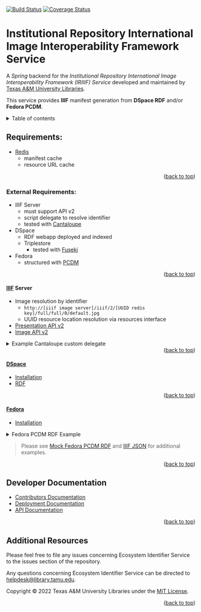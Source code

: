 [![Build Status][build-badge]][build-status]
[![Coverage Status][coverage-badge]][coverage-status]

# Institutional Repository International Image Interoperability Framework Service

<a name="readme-top"></a>

A *Spring* backend for the *Institutional Repository International Image Interoperability Framework (IRIIIF) Service* developed and maintained by [Texas A&M University Libraries][tamu-library].

This service provides **IIIF** manifest generation from **DSpace RDF** and/or **Fedora PCDM**.

<details>
<summary>Table of contents</summary>

  - [Requirements:](#requirements)
  - [External Requirements:](#external-requirements)
    - [IIIF Server](#iiif-server)
    - [DSpace](#dspace)
    - [Fedora](#fedora)
  - [Developer Documentation](#developer-documentation)
  - [Additional Resources](#additional-resources)

</details>


## Requirements:

- [Redis][redis]
  - manifest cache
  - resource URL cache

<div align="right">(<a href="#readme-top">back to top</a>)</div>


### External Requirements:

- IIIF Server
  - must support API v2
  - script delegate to resolve identifier
  - tested with [Cantaloupe][cantaloupe]
- DSpace
  - RDF webapp deployed and indexed
  - Triplestore
    - tested with [Fuseki][fuseki]
- Fedora
  - structured with [PCDM][pcdm]

<div align="right">(<a href="#readme-top">back to top</a>)</div>


#### [IIIF][iiif] Server

- Image resolution by identifier
  - `http://[iiif image server]/iiif/2/[UUID redis key]/full/full/0/default.jpg`
  - UUID resource location resolution via resources interface
- [Presentation API v2][iiif-presentation-api-v2]
- [Image API v2][iiif-image-api-v2]

<details>
<summary>Example Cantaloupe custom delegate</summary>

  require 'base64'
  class CustomDelegate
    ##
    # Returns one of the following:
    #
    # 1. String URI
    # 2. Hash with the following keys:
    #     * `uri` [String] (required)
    #     * `username` [String] For HTTP Basic authentication (optional).
    #     * `secret` [String] For HTTP Basic authentication (optional).
    #     * `headers` [Hash<String,String>] Hash of request headers (optional).
    # 3. nil if not found.
    #
    # @param options [Hash] Empty hash.
    # @return See above.
    #
    def httpsource_resource_info(options = {})
      id = context['identifier']
      puts id
      if ( id =~ /^[0-9a-f]{8}-[0-9a-f]{4}-[0-9a-f]{4}-[0-9a-f]{4}-[0-9a-f]{12}$/ )
        uri = '<%= @iiif_service_url %>resources/' + id + '/redirect'
      elsif
        irid = Base64.decode64(id)
        puts irid
        if irid.include? ":"
          parts = irid.split(':')
          ir = parts[0]
          path = parts[1]
          if ir == 'fedora'
            uri = '<%= @fedora_url %>' + path
          elsif ir == 'dspace'
            uri = '<%= @dspace_url %>' + path
          else
            uri = irid
          end
        else
          uri = id
        end
      end
      puts uri
      return uri
    end
  end

</details>

<div align="right">(<a href="#readme-top">back to top</a>)</div>


#### [DSpace][dspace]

- [Installation][dspace-install]
- [RDF][dspace-rdf]

<div align="right">(<a href="#readme-top">back to top</a>)</div>


#### [Fedora][fedora]

- [Installation][fedora-install]

<details>
<summary>Fedora PCDM RDF Example</summary>

The following series of Fedora requests for PCDM RDF

https://api-pre.library.tamu.edu/fcrepo/rest/bb/97/f2/3e/bb97f23e-803a-4bd6-8406-06802623554c/20/d5/bc/11/20d5bc11-1f51-487c-8ef6-00a5ece451aa/berger_cloonan_batch_5_objects/457
```
<https://api-pre.library.tamu.edu/fcrepo/rest/bb/97/f2/3e/bb97f23e-803a-4bd6-8406-06802623554c/20/d5/bc/11/20d5bc11-1f51-487c-8ef6-00a5ece451aa/berger_cloonan_batch_5_objects/457> <http://www.w3.org/1999/02/22-rdf-syntax-ns#type> <http://fedora.info/definitions/v4/repository#Container> .
<https://api-pre.library.tamu.edu/fcrepo/rest/bb/97/f2/3e/bb97f23e-803a-4bd6-8406-06802623554c/20/d5/bc/11/20d5bc11-1f51-487c-8ef6-00a5ece451aa/berger_cloonan_batch_5_objects/457> <http://www.w3.org/1999/02/22-rdf-syntax-ns#type> <http://fedora.info/definitions/v4/repository#Resource> .
<https://api-pre.library.tamu.edu/fcrepo/rest/bb/97/f2/3e/bb97f23e-803a-4bd6-8406-06802623554c/20/d5/bc/11/20d5bc11-1f51-487c-8ef6-00a5ece451aa/berger_cloonan_batch_5_objects/457> <http://www.w3.org/1999/02/22-rdf-syntax-ns#type> <http://pcdm.org/models#Object> .
<https://api-pre.library.tamu.edu/fcrepo/rest/bb/97/f2/3e/bb97f23e-803a-4bd6-8406-06802623554c/20/d5/bc/11/20d5bc11-1f51-487c-8ef6-00a5ece451aa/berger_cloonan_batch_5_objects/457> <http://purl.org/dc/elements/1.1/contributor> "Fancy Paper Company"^^<http://www.w3.org/2001/XMLSchema#string> .
<https://api-pre.library.tamu.edu/fcrepo/rest/bb/97/f2/3e/bb97f23e-803a-4bd6-8406-06802623554c/20/d5/bc/11/20d5bc11-1f51-487c-8ef6-00a5ece451aa/berger_cloonan_batch_5_objects/457> <http://fedora.info/definitions/v4/repository#lastModifiedBy> "fedoraAdmin"^^<http://www.w3.org/2001/XMLSchema#string> .
<https://api-pre.library.tamu.edu/fcrepo/rest/bb/97/f2/3e/bb97f23e-803a-4bd6-8406-06802623554c/20/d5/bc/11/20d5bc11-1f51-487c-8ef6-00a5ece451aa/berger_cloonan_batch_5_objects/457> <http://www.iana.org/assignments/relation/last> <https://api-pre.library.tamu.edu/fcrepo/rest/bb/97/f2/3e/bb97f23e-803a-4bd6-8406-06802623554c/20/d5/bc/11/20d5bc11-1f51-487c-8ef6-00a5ece451aa/berger_cloonan_batch_5_objects/457/orderProxies/page_0_proxy> .
<https://api-pre.library.tamu.edu/fcrepo/rest/bb/97/f2/3e/bb97f23e-803a-4bd6-8406-06802623554c/20/d5/bc/11/20d5bc11-1f51-487c-8ef6-00a5ece451aa/berger_cloonan_batch_5_objects/457> <http://purl.org/dc/elements/1.1/format> "reformatted digital"^^<http://www.w3.org/2001/XMLSchema#string> .
<https://api-pre.library.tamu.edu/fcrepo/rest/bb/97/f2/3e/bb97f23e-803a-4bd6-8406-06802623554c/20/d5/bc/11/20d5bc11-1f51-487c-8ef6-00a5ece451aa/berger_cloonan_batch_5_objects/457> <http://purl.org/dc/elements/1.1/rights> "In copyright; For more information see: http://rightsstatements.org/vocab/InC/1.0/"^^<http://www.w3.org/2001/XMLSchema#string> .
<https://api-pre.library.tamu.edu/fcrepo/rest/bb/97/f2/3e/bb97f23e-803a-4bd6-8406-06802623554c/20/d5/bc/11/20d5bc11-1f51-487c-8ef6-00a5ece451aa/berger_cloonan_batch_5_objects/457> <http://digital.library.tamu.edu/schemas/local/details> "Surface application; Sprinkled; M5.D2.F5; Machine made; Section(s) from the Decorated and Decorative Paper Terms Thesaurus: VIII.I.1; Not signed; Not stamped; Not stickered; Not embossed; Paper darkened; somewhat brittle and fragile; slightly torn"^^<http://www.w3.org/2001/XMLSchema#string> .
<https://api-pre.library.tamu.edu/fcrepo/rest/bb/97/f2/3e/bb97f23e-803a-4bd6-8406-06802623554c/20/d5/bc/11/20d5bc11-1f51-487c-8ef6-00a5ece451aa/berger_cloonan_batch_5_objects/457> <http://purl.org/dc/elements/1.1/title> "Berger-Cloonan #466"^^<http://www.w3.org/2001/XMLSchema#string> .
<https://api-pre.library.tamu.edu/fcrepo/rest/bb/97/f2/3e/bb97f23e-803a-4bd6-8406-06802623554c/20/d5/bc/11/20d5bc11-1f51-487c-8ef6-00a5ece451aa/berger_cloonan_batch_5_objects/457> <http://purl.org/dc/terms/extent> "1 sheet of red, gray, black and light brown sprinkled paper; 21.00 x 22.50 in."^^<http://www.w3.org/2001/XMLSchema#string> .
<https://api-pre.library.tamu.edu/fcrepo/rest/bb/97/f2/3e/bb97f23e-803a-4bd6-8406-06802623554c/20/d5/bc/11/20d5bc11-1f51-487c-8ef6-00a5ece451aa/berger_cloonan_batch_5_objects/457> <http://purl.org/dc/elements/1.1/subject> "Decorative papers"^^<http://www.w3.org/2001/XMLSchema#string> .
<https://api-pre.library.tamu.edu/fcrepo/rest/bb/97/f2/3e/bb97f23e-803a-4bd6-8406-06802623554c/20/d5/bc/11/20d5bc11-1f51-487c-8ef6-00a5ece451aa/berger_cloonan_batch_5_objects/457> <http://purl.org/dc/elements/1.1/subject> "sprinkling"^^<http://www.w3.org/2001/XMLSchema#string> .
<https://api-pre.library.tamu.edu/fcrepo/rest/bb/97/f2/3e/bb97f23e-803a-4bd6-8406-06802623554c/20/d5/bc/11/20d5bc11-1f51-487c-8ef6-00a5ece451aa/berger_cloonan_batch_5_objects/457> <http://fedora.info/definitions/v4/repository#createdBy> "fedoraAdmin"^^<http://www.w3.org/2001/XMLSchema#string> .
<https://api-pre.library.tamu.edu/fcrepo/rest/bb/97/f2/3e/bb97f23e-803a-4bd6-8406-06802623554c/20/d5/bc/11/20d5bc11-1f51-487c-8ef6-00a5ece451aa/berger_cloonan_batch_5_objects/457> <http://fedora.info/definitions/v4/repository#created> "2022-01-27T18:18:54.551Z"^^<http://www.w3.org/2001/XMLSchema#dateTime> .
<https://api-pre.library.tamu.edu/fcrepo/rest/bb/97/f2/3e/bb97f23e-803a-4bd6-8406-06802623554c/20/d5/bc/11/20d5bc11-1f51-487c-8ef6-00a5ece451aa/berger_cloonan_batch_5_objects/457> <http://fedora.info/definitions/v4/repository#lastModified> "2022-01-27T18:18:54.551Z"^^<http://www.w3.org/2001/XMLSchema#dateTime> .
<https://api-pre.library.tamu.edu/fcrepo/rest/bb/97/f2/3e/bb97f23e-803a-4bd6-8406-06802623554c/20/d5/bc/11/20d5bc11-1f51-487c-8ef6-00a5ece451aa/berger_cloonan_batch_5_objects/457> <http://purl.org/dc/terms/medium> "Paper"^^<http://www.w3.org/2001/XMLSchema#string> .
<https://api-pre.library.tamu.edu/fcrepo/rest/bb/97/f2/3e/bb97f23e-803a-4bd6-8406-06802623554c/20/d5/bc/11/20d5bc11-1f51-487c-8ef6-00a5ece451aa/berger_cloonan_batch_5_objects/457> <http://purl.org/dc/elements/1.1/identifier> "466"^^<http://www.w3.org/2001/XMLSchema#string> .
<https://api-pre.library.tamu.edu/fcrepo/rest/bb/97/f2/3e/bb97f23e-803a-4bd6-8406-06802623554c/20/d5/bc/11/20d5bc11-1f51-487c-8ef6-00a5ece451aa/berger_cloonan_batch_5_objects/457> <http://purl.org/dc/elements/1.1/relation> "M5.D2.F5.A"^^<http://www.w3.org/2001/XMLSchema#string> .
<https://api-pre.library.tamu.edu/fcrepo/rest/bb/97/f2/3e/bb97f23e-803a-4bd6-8406-06802623554c/20/d5/bc/11/20d5bc11-1f51-487c-8ef6-00a5ece451aa/berger_cloonan_batch_5_objects/457> <http://purl.org/dc/terms/type> "StillImage"^^<http://www.w3.org/2001/XMLSchema#string> .
<https://api-pre.library.tamu.edu/fcrepo/rest/bb/97/f2/3e/bb97f23e-803a-4bd6-8406-06802623554c/20/d5/bc/11/20d5bc11-1f51-487c-8ef6-00a5ece451aa/berger_cloonan_batch_5_objects/457> <http://purl.org/dc/elements/1.1/type> "art reproduction"^^<http://www.w3.org/2001/XMLSchema#string> .
<https://api-pre.library.tamu.edu/fcrepo/rest/bb/97/f2/3e/bb97f23e-803a-4bd6-8406-06802623554c/20/d5/bc/11/20d5bc11-1f51-487c-8ef6-00a5ece451aa/berger_cloonan_batch_5_objects/457> <http://purl.org/dc/elements/1.1/type> "decorated papers"^^<http://www.w3.org/2001/XMLSchema#string> .
<https://api-pre.library.tamu.edu/fcrepo/rest/bb/97/f2/3e/bb97f23e-803a-4bd6-8406-06802623554c/20/d5/bc/11/20d5bc11-1f51-487c-8ef6-00a5ece451aa/berger_cloonan_batch_5_objects/457> <http://purl.org/dc/elements/1.1/type> "Multi-colored sprinkled papers"^^<http://www.w3.org/2001/XMLSchema#string> .
<https://api-pre.library.tamu.edu/fcrepo/rest/bb/97/f2/3e/bb97f23e-803a-4bd6-8406-06802623554c/20/d5/bc/11/20d5bc11-1f51-487c-8ef6-00a5ece451aa/berger_cloonan_batch_5_objects/457> <http://www.iana.org/assignments/relation/first> <https://api-pre.library.tamu.edu/fcrepo/rest/bb/97/f2/3e/bb97f23e-803a-4bd6-8406-06802623554c/20/d5/bc/11/20d5bc11-1f51-487c-8ef6-00a5ece451aa/berger_cloonan_batch_5_objects/457/orderProxies/page_0_proxy> .
<https://api-pre.library.tamu.edu/fcrepo/rest/bb/97/f2/3e/bb97f23e-803a-4bd6-8406-06802623554c/20/d5/bc/11/20d5bc11-1f51-487c-8ef6-00a5ece451aa/berger_cloonan_batch_5_objects/457> <http://www.w3.org/1999/02/22-rdf-syntax-ns#type> <http://www.w3.org/ns/ldp#RDFSource> .
<https://api-pre.library.tamu.edu/fcrepo/rest/bb/97/f2/3e/bb97f23e-803a-4bd6-8406-06802623554c/20/d5/bc/11/20d5bc11-1f51-487c-8ef6-00a5ece451aa/berger_cloonan_batch_5_objects/457> <http://www.w3.org/1999/02/22-rdf-syntax-ns#type> <http://www.w3.org/ns/ldp#Container> .
<https://api-pre.library.tamu.edu/fcrepo/rest/bb/97/f2/3e/bb97f23e-803a-4bd6-8406-06802623554c/20/d5/bc/11/20d5bc11-1f51-487c-8ef6-00a5ece451aa/berger_cloonan_batch_5_objects/457> <http://fedora.info/definitions/v4/repository#writable> "false"^^<http://www.w3.org/2001/XMLSchema#boolean> .
<https://api-pre.library.tamu.edu/fcrepo/rest/bb/97/f2/3e/bb97f23e-803a-4bd6-8406-06802623554c/20/d5/bc/11/20d5bc11-1f51-487c-8ef6-00a5ece451aa/berger_cloonan_batch_5_objects/457> <http://fedora.info/definitions/v4/repository#hasParent> <https://api-pre.library.tamu.edu/fcrepo/rest/bb/97/f2/3e/bb97f23e-803a-4bd6-8406-06802623554c/20/d5/bc/11/20d5bc11-1f51-487c-8ef6-00a5ece451aa/berger_cloonan_batch_5_objects> .
<https://api-pre.library.tamu.edu/fcrepo/rest/bb/97/f2/3e/bb97f23e-803a-4bd6-8406-06802623554c/20/d5/bc/11/20d5bc11-1f51-487c-8ef6-00a5ece451aa/berger_cloonan_batch_5_objects/457> <http://www.w3.org/ns/ldp#contains> <https://api-pre.library.tamu.edu/fcrepo/rest/bb/97/f2/3e/bb97f23e-803a-4bd6-8406-06802623554c/20/d5/bc/11/20d5bc11-1f51-487c-8ef6-00a5ece451aa/berger_cloonan_batch_5_objects/457/pages> .
<https://api-pre.library.tamu.edu/fcrepo/rest/bb/97/f2/3e/bb97f23e-803a-4bd6-8406-06802623554c/20/d5/bc/11/20d5bc11-1f51-487c-8ef6-00a5ece451aa/berger_cloonan_batch_5_objects/457> <http://www.w3.org/ns/ldp#contains> <https://api-pre.library.tamu.edu/fcrepo/rest/bb/97/f2/3e/bb97f23e-803a-4bd6-8406-06802623554c/20/d5/bc/11/20d5bc11-1f51-487c-8ef6-00a5ece451aa/berger_cloonan_batch_5_objects/457/orderProxies> .
<https://api-pre.library.tamu.edu/fcrepo/rest/bb/97/f2/3e/bb97f23e-803a-4bd6-8406-06802623554c/20/d5/bc/11/20d5bc11-1f51-487c-8ef6-00a5ece451aa/berger_cloonan_batch_5_objects/457> <http://pcdm.org/models#hasMember> <https://api-pre.library.tamu.edu/fcrepo/rest/bb/97/f2/3e/bb97f23e-803a-4bd6-8406-06802623554c/20/d5/bc/11/20d5bc11-1f51-487c-8ef6-00a5ece451aa/berger_cloonan_batch_5_objects/457/pages/page_0> .
```

https://api-pre.library.tamu.edu/fcrepo/rest/bb/97/f2/3e/bb97f23e-803a-4bd6-8406-06802623554c/20/d5/bc/11/20d5bc11-1f51-487c-8ef6-00a5ece451aa/berger_cloonan_batch_5_objects/457/orderProxies/page_0_proxy/fcr:metadata
```
<https://api-pre.library.tamu.edu/fcrepo/rest/bb/97/f2/3e/bb97f23e-803a-4bd6-8406-06802623554c/20/d5/bc/11/20d5bc11-1f51-487c-8ef6-00a5ece451aa/berger_cloonan_batch_5_objects/457/orderProxies/page_0_proxy> <http://www.w3.org/1999/02/22-rdf-syntax-ns#type> <http://fedora.info/definitions/v4/repository#Container> .
<https://api-pre.library.tamu.edu/fcrepo/rest/bb/97/f2/3e/bb97f23e-803a-4bd6-8406-06802623554c/20/d5/bc/11/20d5bc11-1f51-487c-8ef6-00a5ece451aa/berger_cloonan_batch_5_objects/457/orderProxies/page_0_proxy> <http://www.w3.org/1999/02/22-rdf-syntax-ns#type> <http://fedora.info/definitions/v4/repository#Resource> .
<https://api-pre.library.tamu.edu/fcrepo/rest/bb/97/f2/3e/bb97f23e-803a-4bd6-8406-06802623554c/20/d5/bc/11/20d5bc11-1f51-487c-8ef6-00a5ece451aa/berger_cloonan_batch_5_objects/457/orderProxies/page_0_proxy> <http://www.w3.org/1999/02/22-rdf-syntax-ns#type> <http://pcdm.org/models#Object> .
<https://api-pre.library.tamu.edu/fcrepo/rest/bb/97/f2/3e/bb97f23e-803a-4bd6-8406-06802623554c/20/d5/bc/11/20d5bc11-1f51-487c-8ef6-00a5ece451aa/berger_cloonan_batch_5_objects/457/orderProxies/page_0_proxy> <http://fedora.info/definitions/v4/repository#lastModifiedBy> "fedoraAdmin"^^<http://www.w3.org/2001/XMLSchema#string> .
<https://api-pre.library.tamu.edu/fcrepo/rest/bb/97/f2/3e/bb97f23e-803a-4bd6-8406-06802623554c/20/d5/bc/11/20d5bc11-1f51-487c-8ef6-00a5ece451aa/berger_cloonan_batch_5_objects/457/orderProxies/page_0_proxy> <http://fedora.info/definitions/v4/repository#createdBy> "fedoraAdmin"^^<http://www.w3.org/2001/XMLSchema#string> .
<https://api-pre.library.tamu.edu/fcrepo/rest/bb/97/f2/3e/bb97f23e-803a-4bd6-8406-06802623554c/20/d5/bc/11/20d5bc11-1f51-487c-8ef6-00a5ece451aa/berger_cloonan_batch_5_objects/457/orderProxies/page_0_proxy> <http://fedora.info/definitions/v4/repository#created> "2022-01-27T18:18:54.551Z"^^<http://www.w3.org/2001/XMLSchema#dateTime> .
<https://api-pre.library.tamu.edu/fcrepo/rest/bb/97/f2/3e/bb97f23e-803a-4bd6-8406-06802623554c/20/d5/bc/11/20d5bc11-1f51-487c-8ef6-00a5ece451aa/berger_cloonan_batch_5_objects/457/orderProxies/page_0_proxy> <http://fedora.info/definitions/v4/repository#lastModified> "2022-01-27T18:18:54.551Z"^^<http://www.w3.org/2001/XMLSchema#dateTime> .
<https://api-pre.library.tamu.edu/fcrepo/rest/bb/97/f2/3e/bb97f23e-803a-4bd6-8406-06802623554c/20/d5/bc/11/20d5bc11-1f51-487c-8ef6-00a5ece451aa/berger_cloonan_batch_5_objects/457/orderProxies/page_0_proxy> <http://www.openarchives.org/ore/terms#proxyFor> <https://api-pre.library.tamu.edu/fcrepo/rest/bb/97/f2/3e/bb97f23e-803a-4bd6-8406-06802623554c/20/d5/bc/11/20d5bc11-1f51-487c-8ef6-00a5ece451aa/berger_cloonan_batch_5_objects/457/pages/page_0> .
<https://api-pre.library.tamu.edu/fcrepo/rest/bb/97/f2/3e/bb97f23e-803a-4bd6-8406-06802623554c/20/d5/bc/11/20d5bc11-1f51-487c-8ef6-00a5ece451aa/berger_cloonan_batch_5_objects/457/orderProxies/page_0_proxy> <http://www.openarchives.org/ore/terms#proxyIn> <https://api-pre.library.tamu.edu/fcrepo/rest/bb/97/f2/3e/bb97f23e-803a-4bd6-8406-06802623554c/20/d5/bc/11/20d5bc11-1f51-487c-8ef6-00a5ece451aa/berger_cloonan_batch_5_objects/457> .
<https://api-pre.library.tamu.edu/fcrepo/rest/bb/97/f2/3e/bb97f23e-803a-4bd6-8406-06802623554c/20/d5/bc/11/20d5bc11-1f51-487c-8ef6-00a5ece451aa/berger_cloonan_batch_5_objects/457/orderProxies/page_0_proxy> <http://www.w3.org/1999/02/22-rdf-syntax-ns#type> <http://www.w3.org/ns/ldp#RDFSource> .
<https://api-pre.library.tamu.edu/fcrepo/rest/bb/97/f2/3e/bb97f23e-803a-4bd6-8406-06802623554c/20/d5/bc/11/20d5bc11-1f51-487c-8ef6-00a5ece451aa/berger_cloonan_batch_5_objects/457/orderProxies/page_0_proxy> <http://www.w3.org/1999/02/22-rdf-syntax-ns#type> <http://www.w3.org/ns/ldp#Container> .
<https://api-pre.library.tamu.edu/fcrepo/rest/bb/97/f2/3e/bb97f23e-803a-4bd6-8406-06802623554c/20/d5/bc/11/20d5bc11-1f51-487c-8ef6-00a5ece451aa/berger_cloonan_batch_5_objects/457/orderProxies/page_0_proxy> <http://fedora.info/definitions/v4/repository#writable> "false"^^<http://www.w3.org/2001/XMLSchema#boolean> .
<https://api-pre.library.tamu.edu/fcrepo/rest/bb/97/f2/3e/bb97f23e-803a-4bd6-8406-06802623554c/20/d5/bc/11/20d5bc11-1f51-487c-8ef6-00a5ece451aa/berger_cloonan_batch_5_objects/457/orderProxies/page_0_proxy> <http://fedora.info/definitions/v4/repository#hasParent> <https://api-pre.library.tamu.edu/fcrepo/rest/bb/97/f2/3e/bb97f23e-803a-4bd6-8406-06802623554c/20/d5/bc/11/20d5bc11-1f51-487c-8ef6-00a5ece451aa/berger_cloonan_batch_5_objects/457/orderProxies> .
<https://api-pre.library.tamu.edu/fcrepo/rest/bb/97/f2/3e/bb97f23e-803a-4bd6-8406-06802623554c/20/d5/bc/11/20d5bc11-1f51-487c-8ef6-00a5ece451aa/berger_cloonan_batch_5_objects/457/orderProxies/page_0_proxy> <http://www.openarchives.org/ore/terms#proxyIn> <https://api-pre.library.tamu.edu/fcrepo/rest/bb/97/f2/3e/bb97f23e-803a-4bd6-8406-06802623554c/20/d5/bc/11/20d5bc11-1f51-487c-8ef6-00a5ece451aa/berger_cloonan_batch_5_objects/457> .
```

https://api-pre.library.tamu.edu/fcrepo/rest/bb/97/f2/3e/bb97f23e-803a-4bd6-8406-06802623554c/20/d5/bc/11/20d5bc11-1f51-487c-8ef6-00a5ece451aa/berger_cloonan_batch_5_objects/457/pages/page_0/fcr:metadata
```
<https://api-pre.library.tamu.edu/fcrepo/rest/bb/97/f2/3e/bb97f23e-803a-4bd6-8406-06802623554c/20/d5/bc/11/20d5bc11-1f51-487c-8ef6-00a5ece451aa/berger_cloonan_batch_5_objects/457/pages/page_0> <http://www.w3.org/1999/02/22-rdf-syntax-ns#type> <http://fedora.info/definitions/v4/repository#Container> .
<https://api-pre.library.tamu.edu/fcrepo/rest/bb/97/f2/3e/bb97f23e-803a-4bd6-8406-06802623554c/20/d5/bc/11/20d5bc11-1f51-487c-8ef6-00a5ece451aa/berger_cloonan_batch_5_objects/457/pages/page_0> <http://www.w3.org/1999/02/22-rdf-syntax-ns#type> <http://fedora.info/definitions/v4/repository#Resource> .
<https://api-pre.library.tamu.edu/fcrepo/rest/bb/97/f2/3e/bb97f23e-803a-4bd6-8406-06802623554c/20/d5/bc/11/20d5bc11-1f51-487c-8ef6-00a5ece451aa/berger_cloonan_batch_5_objects/457/pages/page_0> <http://www.w3.org/1999/02/22-rdf-syntax-ns#type> <http://pcdm.org/models#Object> .
<https://api-pre.library.tamu.edu/fcrepo/rest/bb/97/f2/3e/bb97f23e-803a-4bd6-8406-06802623554c/20/d5/bc/11/20d5bc11-1f51-487c-8ef6-00a5ece451aa/berger_cloonan_batch_5_objects/457/pages/page_0> <http://fedora.info/definitions/v4/repository#lastModifiedBy> "fedoraAdmin"^^<http://www.w3.org/2001/XMLSchema#string> .
<https://api-pre.library.tamu.edu/fcrepo/rest/bb/97/f2/3e/bb97f23e-803a-4bd6-8406-06802623554c/20/d5/bc/11/20d5bc11-1f51-487c-8ef6-00a5ece451aa/berger_cloonan_batch_5_objects/457/pages/page_0> <http://fedora.info/definitions/v4/repository#createdBy> "fedoraAdmin"^^<http://www.w3.org/2001/XMLSchema#string> .
<https://api-pre.library.tamu.edu/fcrepo/rest/bb/97/f2/3e/bb97f23e-803a-4bd6-8406-06802623554c/20/d5/bc/11/20d5bc11-1f51-487c-8ef6-00a5ece451aa/berger_cloonan_batch_5_objects/457/pages/page_0> <http://fedora.info/definitions/v4/repository#created> "2022-01-27T18:18:54.551Z"^^<http://www.w3.org/2001/XMLSchema#dateTime> .
<https://api-pre.library.tamu.edu/fcrepo/rest/bb/97/f2/3e/bb97f23e-803a-4bd6-8406-06802623554c/20/d5/bc/11/20d5bc11-1f51-487c-8ef6-00a5ece451aa/berger_cloonan_batch_5_objects/457/pages/page_0> <http://fedora.info/definitions/v4/repository#lastModified> "2022-01-27T18:18:54.551Z"^^<http://www.w3.org/2001/XMLSchema#dateTime> .
<https://api-pre.library.tamu.edu/fcrepo/rest/bb/97/f2/3e/bb97f23e-803a-4bd6-8406-06802623554c/20/d5/bc/11/20d5bc11-1f51-487c-8ef6-00a5ece451aa/berger_cloonan_batch_5_objects/457/pages/page_0> <http://www.w3.org/1999/02/22-rdf-syntax-ns#type> <http://www.w3.org/ns/ldp#RDFSource> .
<https://api-pre.library.tamu.edu/fcrepo/rest/bb/97/f2/3e/bb97f23e-803a-4bd6-8406-06802623554c/20/d5/bc/11/20d5bc11-1f51-487c-8ef6-00a5ece451aa/berger_cloonan_batch_5_objects/457/pages/page_0> <http://www.w3.org/1999/02/22-rdf-syntax-ns#type> <http://www.w3.org/ns/ldp#Container> .
<https://api-pre.library.tamu.edu/fcrepo/rest/bb/97/f2/3e/bb97f23e-803a-4bd6-8406-06802623554c/20/d5/bc/11/20d5bc11-1f51-487c-8ef6-00a5ece451aa/berger_cloonan_batch_5_objects/457/pages/page_0> <http://fedora.info/definitions/v4/repository#writable> "false"^^<http://www.w3.org/2001/XMLSchema#boolean> .
<https://api-pre.library.tamu.edu/fcrepo/rest/bb/97/f2/3e/bb97f23e-803a-4bd6-8406-06802623554c/20/d5/bc/11/20d5bc11-1f51-487c-8ef6-00a5ece451aa/berger_cloonan_batch_5_objects/457/pages/page_0> <http://fedora.info/definitions/v4/repository#hasParent> <https://api-pre.library.tamu.edu/fcrepo/rest/bb/97/f2/3e/bb97f23e-803a-4bd6-8406-06802623554c/20/d5/bc/11/20d5bc11-1f51-487c-8ef6-00a5ece451aa/berger_cloonan_batch_5_objects/457/pages> .
<https://api-pre.library.tamu.edu/fcrepo/rest/bb/97/f2/3e/bb97f23e-803a-4bd6-8406-06802623554c/20/d5/bc/11/20d5bc11-1f51-487c-8ef6-00a5ece451aa/berger_cloonan_batch_5_objects/457/pages/page_0> <http://www.w3.org/ns/ldp#contains> <https://api-pre.library.tamu.edu/fcrepo/rest/bb/97/f2/3e/bb97f23e-803a-4bd6-8406-06802623554c/20/d5/bc/11/20d5bc11-1f51-487c-8ef6-00a5ece451aa/berger_cloonan_batch_5_objects/457/pages/page_0/files> .
<https://api-pre.library.tamu.edu/fcrepo/rest/bb/97/f2/3e/bb97f23e-803a-4bd6-8406-06802623554c/20/d5/bc/11/20d5bc11-1f51-487c-8ef6-00a5ece451aa/berger_cloonan_batch_5_objects/457/pages/page_0> <http://pcdm.org/models#hasFile> <https://api-pre.library.tamu.edu/fcrepo/rest/bb/97/f2/3e/bb97f23e-803a-4bd6-8406-06802623554c/20/d5/bc/11/20d5bc11-1f51-487c-8ef6-00a5ece451aa/berger_cloonan_batch_5_objects/457/pages/page_0/files/00466.jpg> .
```

https://api-pre.library.tamu.edu/fcrepo/rest/bb/97/f2/3e/bb97f23e-803a-4bd6-8406-06802623554c/20/d5/bc/11/20d5bc11-1f51-487c-8ef6-00a5ece451aa/berger_cloonan_batch_5_objects/457/pages/page_0/files/fcr:metadata
```
<https://api-pre.library.tamu.edu/fcrepo/rest/bb/97/f2/3e/bb97f23e-803a-4bd6-8406-06802623554c/20/d5/bc/11/20d5bc11-1f51-487c-8ef6-00a5ece451aa/berger_cloonan_batch_5_objects/457/pages/page_0/files> <http://www.w3.org/1999/02/22-rdf-syntax-ns#type> <http://fedora.info/definitions/v4/repository#Container> .
<https://api-pre.library.tamu.edu/fcrepo/rest/bb/97/f2/3e/bb97f23e-803a-4bd6-8406-06802623554c/20/d5/bc/11/20d5bc11-1f51-487c-8ef6-00a5ece451aa/berger_cloonan_batch_5_objects/457/pages/page_0/files> <http://www.w3.org/1999/02/22-rdf-syntax-ns#type> <http://fedora.info/definitions/v4/repository#Resource> .
<https://api-pre.library.tamu.edu/fcrepo/rest/bb/97/f2/3e/bb97f23e-803a-4bd6-8406-06802623554c/20/d5/bc/11/20d5bc11-1f51-487c-8ef6-00a5ece451aa/berger_cloonan_batch_5_objects/457/pages/page_0/files> <http://www.w3.org/1999/02/22-rdf-syntax-ns#type> <http://www.w3.org/ns/ldp#DirectContainer> .
<https://api-pre.library.tamu.edu/fcrepo/rest/bb/97/f2/3e/bb97f23e-803a-4bd6-8406-06802623554c/20/d5/bc/11/20d5bc11-1f51-487c-8ef6-00a5ece451aa/berger_cloonan_batch_5_objects/457/pages/page_0/files> <http://www.w3.org/1999/02/22-rdf-syntax-ns#type> <http://pcdm.org/models#Object> .
<https://api-pre.library.tamu.edu/fcrepo/rest/bb/97/f2/3e/bb97f23e-803a-4bd6-8406-06802623554c/20/d5/bc/11/20d5bc11-1f51-487c-8ef6-00a5ece451aa/berger_cloonan_batch_5_objects/457/pages/page_0/files> <http://fedora.info/definitions/v4/repository#lastModifiedBy> "fedoraAdmin"^^<http://www.w3.org/2001/XMLSchema#string> .
<https://api-pre.library.tamu.edu/fcrepo/rest/bb/97/f2/3e/bb97f23e-803a-4bd6-8406-06802623554c/20/d5/bc/11/20d5bc11-1f51-487c-8ef6-00a5ece451aa/berger_cloonan_batch_5_objects/457/pages/page_0/files> <http://fedora.info/definitions/v4/repository#createdBy> "fedoraAdmin"^^<http://www.w3.org/2001/XMLSchema#string> .
<https://api-pre.library.tamu.edu/fcrepo/rest/bb/97/f2/3e/bb97f23e-803a-4bd6-8406-06802623554c/20/d5/bc/11/20d5bc11-1f51-487c-8ef6-00a5ece451aa/berger_cloonan_batch_5_objects/457/pages/page_0/files> <http://fedora.info/definitions/v4/repository#created> "2022-01-27T18:18:54.551Z"^^<http://www.w3.org/2001/XMLSchema#dateTime> .
<https://api-pre.library.tamu.edu/fcrepo/rest/bb/97/f2/3e/bb97f23e-803a-4bd6-8406-06802623554c/20/d5/bc/11/20d5bc11-1f51-487c-8ef6-00a5ece451aa/berger_cloonan_batch_5_objects/457/pages/page_0/files> <http://fedora.info/definitions/v4/repository#lastModified> "2022-01-27T18:18:54.551Z"^^<http://www.w3.org/2001/XMLSchema#dateTime> .
<https://api-pre.library.tamu.edu/fcrepo/rest/bb/97/f2/3e/bb97f23e-803a-4bd6-8406-06802623554c/20/d5/bc/11/20d5bc11-1f51-487c-8ef6-00a5ece451aa/berger_cloonan_batch_5_objects/457/pages/page_0/files> <http://www.w3.org/ns/ldp#membershipResource> <https://api-pre.library.tamu.edu/fcrepo/rest/bb/97/f2/3e/bb97f23e-803a-4bd6-8406-06802623554c/20/d5/bc/11/20d5bc11-1f51-487c-8ef6-00a5ece451aa/berger_cloonan_batch_5_objects/457/pages/page_0> .
<https://api-pre.library.tamu.edu/fcrepo/rest/bb/97/f2/3e/bb97f23e-803a-4bd6-8406-06802623554c/20/d5/bc/11/20d5bc11-1f51-487c-8ef6-00a5ece451aa/berger_cloonan_batch_5_objects/457/pages/page_0/files> <http://www.w3.org/ns/ldp#hasMemberRelation> <http://pcdm.org/models#hasFile> .
<https://api-pre.library.tamu.edu/fcrepo/rest/bb/97/f2/3e/bb97f23e-803a-4bd6-8406-06802623554c/20/d5/bc/11/20d5bc11-1f51-487c-8ef6-00a5ece451aa/berger_cloonan_batch_5_objects/457/pages/page_0/files> <http://www.w3.org/1999/02/22-rdf-syntax-ns#type> <http://www.w3.org/ns/ldp#RDFSource> .
<https://api-pre.library.tamu.edu/fcrepo/rest/bb/97/f2/3e/bb97f23e-803a-4bd6-8406-06802623554c/20/d5/bc/11/20d5bc11-1f51-487c-8ef6-00a5ece451aa/berger_cloonan_batch_5_objects/457/pages/page_0/files> <http://www.w3.org/1999/02/22-rdf-syntax-ns#type> <http://www.w3.org/ns/ldp#Container> .
<https://api-pre.library.tamu.edu/fcrepo/rest/bb/97/f2/3e/bb97f23e-803a-4bd6-8406-06802623554c/20/d5/bc/11/20d5bc11-1f51-487c-8ef6-00a5ece451aa/berger_cloonan_batch_5_objects/457/pages/page_0/files> <http://fedora.info/definitions/v4/repository#writable> "false"^^<http://www.w3.org/2001/XMLSchema#boolean> .
<https://api-pre.library.tamu.edu/fcrepo/rest/bb/97/f2/3e/bb97f23e-803a-4bd6-8406-06802623554c/20/d5/bc/11/20d5bc11-1f51-487c-8ef6-00a5ece451aa/berger_cloonan_batch_5_objects/457/pages/page_0/files> <http://fedora.info/definitions/v4/repository#hasParent> <https://api-pre.library.tamu.edu/fcrepo/rest/bb/97/f2/3e/bb97f23e-803a-4bd6-8406-06802623554c/20/d5/bc/11/20d5bc11-1f51-487c-8ef6-00a5ece451aa/berger_cloonan_batch_5_objects/457/pages/page_0> .
<https://api-pre.library.tamu.edu/fcrepo/rest/bb/97/f2/3e/bb97f23e-803a-4bd6-8406-06802623554c/20/d5/bc/11/20d5bc11-1f51-487c-8ef6-00a5ece451aa/berger_cloonan_batch_5_objects/457/pages/page_0/files> <http://www.w3.org/ns/ldp#contains> <https://api-pre.library.tamu.edu/fcrepo/rest/bb/97/f2/3e/bb97f23e-803a-4bd6-8406-06802623554c/20/d5/bc/11/20d5bc11-1f51-487c-8ef6-00a5ece451aa/berger_cloonan_batch_5_objects/457/pages/page_0/files/00466.jpg> .
```

https://api-pre.library.tamu.edu/fcrepo/rest/bb/97/f2/3e/bb97f23e-803a-4bd6-8406-06802623554c/20/d5/bc/11/20d5bc11-1f51-487c-8ef6-00a5ece451aa/berger_cloonan_batch_5_objects/457/pages/page_0/files/00466.jpg/fcr:metadata
```
<https://api-pre.library.tamu.edu/fcrepo/rest/bb/97/f2/3e/bb97f23e-803a-4bd6-8406-06802623554c/20/d5/bc/11/20d5bc11-1f51-487c-8ef6-00a5ece451aa/berger_cloonan_batch_5_objects/457/pages/page_0/files/00466.jpg> <http://www.w3.org/1999/02/22-rdf-syntax-ns#type> <http://pcdm.org/models#File> .
<https://api-pre.library.tamu.edu/fcrepo/rest/bb/97/f2/3e/bb97f23e-803a-4bd6-8406-06802623554c/20/d5/bc/11/20d5bc11-1f51-487c-8ef6-00a5ece451aa/berger_cloonan_batch_5_objects/457/pages/page_0/files/00466.jpg> <http://www.w3.org/1999/02/22-rdf-syntax-ns#type> <http://fedora.info/definitions/v4/repository#Binary> .
<https://api-pre.library.tamu.edu/fcrepo/rest/bb/97/f2/3e/bb97f23e-803a-4bd6-8406-06802623554c/20/d5/bc/11/20d5bc11-1f51-487c-8ef6-00a5ece451aa/berger_cloonan_batch_5_objects/457/pages/page_0/files/00466.jpg> <http://www.w3.org/1999/02/22-rdf-syntax-ns#type> <http://fedora.info/definitions/v4/repository#Resource> .
<https://api-pre.library.tamu.edu/fcrepo/rest/bb/97/f2/3e/bb97f23e-803a-4bd6-8406-06802623554c/20/d5/bc/11/20d5bc11-1f51-487c-8ef6-00a5ece451aa/berger_cloonan_batch_5_objects/457/pages/page_0/files/00466.jpg> <http://purl.org/dc/elements/1.1/filename> "00466.jpg"^^<http://www.w3.org/2001/XMLSchema#string> .
<https://api-pre.library.tamu.edu/fcrepo/rest/bb/97/f2/3e/bb97f23e-803a-4bd6-8406-06802623554c/20/d5/bc/11/20d5bc11-1f51-487c-8ef6-00a5ece451aa/berger_cloonan_batch_5_objects/457/pages/page_0/files/00466.jpg> <http://fedora.info/definitions/v4/repository#lastModifiedBy> "fedoraAdmin"^^<http://www.w3.org/2001/XMLSchema#string> .
<https://api-pre.library.tamu.edu/fcrepo/rest/bb/97/f2/3e/bb97f23e-803a-4bd6-8406-06802623554c/20/d5/bc/11/20d5bc11-1f51-487c-8ef6-00a5ece451aa/berger_cloonan_batch_5_objects/457/pages/page_0/files/00466.jpg> <http://www.loc.gov/premis/rdf/v1#hasSize> "22601344"^^<http://www.w3.org/2001/XMLSchema#long> .
<https://api-pre.library.tamu.edu/fcrepo/rest/bb/97/f2/3e/bb97f23e-803a-4bd6-8406-06802623554c/20/d5/bc/11/20d5bc11-1f51-487c-8ef6-00a5ece451aa/berger_cloonan_batch_5_objects/457/pages/page_0/files/00466.jpg> <http://www.ebu.ch/metadata/ontologies/ebucore/ebucore#hasMimeType> "image/jpeg"^^<http://www.w3.org/2001/XMLSchema#string> .
<https://api-pre.library.tamu.edu/fcrepo/rest/bb/97/f2/3e/bb97f23e-803a-4bd6-8406-06802623554c/20/d5/bc/11/20d5bc11-1f51-487c-8ef6-00a5ece451aa/berger_cloonan_batch_5_objects/457/pages/page_0/files/00466.jpg> <http://fedora.info/definitions/v4/repository#createdBy> "fedoraAdmin"^^<http://www.w3.org/2001/XMLSchema#string> .
<https://api-pre.library.tamu.edu/fcrepo/rest/bb/97/f2/3e/bb97f23e-803a-4bd6-8406-06802623554c/20/d5/bc/11/20d5bc11-1f51-487c-8ef6-00a5ece451aa/berger_cloonan_batch_5_objects/457/pages/page_0/files/00466.jpg> <http://fedora.info/definitions/v4/repository#created> "2022-01-27T18:18:54.551Z"^^<http://www.w3.org/2001/XMLSchema#dateTime> .
<https://api-pre.library.tamu.edu/fcrepo/rest/bb/97/f2/3e/bb97f23e-803a-4bd6-8406-06802623554c/20/d5/bc/11/20d5bc11-1f51-487c-8ef6-00a5ece451aa/berger_cloonan_batch_5_objects/457/pages/page_0/files/00466.jpg> <http://www.loc.gov/premis/rdf/v1#hasMessageDigest> <urn:sha1:5ae7e8e2a5a385babc0a2cfa2aa4f7de69a9d7f7> .
<https://api-pre.library.tamu.edu/fcrepo/rest/bb/97/f2/3e/bb97f23e-803a-4bd6-8406-06802623554c/20/d5/bc/11/20d5bc11-1f51-487c-8ef6-00a5ece451aa/berger_cloonan_batch_5_objects/457/pages/page_0/files/00466.jpg> <http://fedora.info/definitions/v4/repository#lastModified> "2022-01-27T18:18:54.551Z"^^<http://www.w3.org/2001/XMLSchema#dateTime> .
<https://api-pre.library.tamu.edu/fcrepo/rest/bb/97/f2/3e/bb97f23e-803a-4bd6-8406-06802623554c/20/d5/bc/11/20d5bc11-1f51-487c-8ef6-00a5ece451aa/berger_cloonan_batch_5_objects/457/pages/page_0/files/00466.jpg> <http://www.ebu.ch/metadata/ontologies/ebucore/ebucore#filename> "00466.jpg"^^<http://www.w3.org/2001/XMLSchema#string> .
<https://api-pre.library.tamu.edu/fcrepo/rest/bb/97/f2/3e/bb97f23e-803a-4bd6-8406-06802623554c/20/d5/bc/11/20d5bc11-1f51-487c-8ef6-00a5ece451aa/berger_cloonan_batch_5_objects/457/pages/page_0/files/00466.jpg> <http://www.w3.org/1999/02/22-rdf-syntax-ns#type> <http://www.w3.org/ns/ldp#NonRDFSource> .
<https://api-pre.library.tamu.edu/fcrepo/rest/bb/97/f2/3e/bb97f23e-803a-4bd6-8406-06802623554c/20/d5/bc/11/20d5bc11-1f51-487c-8ef6-00a5ece451aa/berger_cloonan_batch_5_objects/457/pages/page_0/files/00466.jpg> <http://fedora.info/definitions/v4/repository#writable> "false"^^<http://www.w3.org/2001/XMLSchema#boolean> .
<https://api-pre.library.tamu.edu/fcrepo/rest/bb/97/f2/3e/bb97f23e-803a-4bd6-8406-06802623554c/20/d5/bc/11/20d5bc11-1f51-487c-8ef6-00a5ece451aa/berger_cloonan_batch_5_objects/457/pages/page_0/files/00466.jpg> <http://www.iana.org/assignments/relation/describedby> <https://api-pre.library.tamu.edu/fcrepo/rest/bb/97/f2/3e/bb97f23e-803a-4bd6-8406-06802623554c/20/d5/bc/11/20d5bc11-1f51-487c-8ef6-00a5ece451aa/berger_cloonan_batch_5_objects/457/pages/page_0/files/00466.jpg/fcr:metadata> .
<https://api-pre.library.tamu.edu/fcrepo/rest/bb/97/f2/3e/bb97f23e-803a-4bd6-8406-06802623554c/20/d5/bc/11/20d5bc11-1f51-487c-8ef6-00a5ece451aa/berger_cloonan_batch_5_objects/457/pages/page_0/files/00466.jpg> <http://fedora.info/definitions/v4/repository#hasParent> <https://api-pre.library.tamu.edu/fcrepo/rest/bb/97/f2/3e/bb97f23e-803a-4bd6-8406-06802623554c/20/d5/bc/11/20d5bc11-1f51-487c-8ef6-00a5ece451aa/berger_cloonan_batch_5_objects/457/pages/page_0/files> .
<https://api-pre.library.tamu.edu/fcrepo/rest/bb/97/f2/3e/bb97f23e-803a-4bd6-8406-06802623554c/20/d5/bc/11/20d5bc11-1f51-487c-8ef6-00a5ece451aa/berger_cloonan_batch_5_objects/457/pages/page_0/files/00466.jpg> <http://fedora.info/definitions/v4/repository#hasFixityService> <https://api-pre.library.tamu.edu/fcrepo/rest/bb/97/f2/3e/bb97f23e-803a-4bd6-8406-06802623554c/20/d5/bc/11/20d5bc11-1f51-487c-8ef6-00a5ece451aa/berger_cloonan_batch_5_objects/457/pages/page_0/files/00466.jpg/fcr:fixity> .
```

Will result in IIIF v2 presentation manifest

```
{
  "@context" : "http://iiif.io/api/presentation/2/context.json",
  "@id" : "https://api-pre.library.tamu.edu/iiif-service/fedora/presentation/bb/97/f2/3e/bb97f23e-803a-4bd6-8406-06802623554c/20/d5/bc/11/20d5bc11-1f51-487c-8ef6-00a5ece451aa/berger_cloonan_batch_5_objects/457",
  "@type" : "sc:Manifest",
  "attribution" : [ "Fancy Paper Company", "In copyright; For more information see: http://rightsstatements.org/vocab/InC/1.0/" ],
  "label" : [ "Berger-Cloonan #466", "466" ],
  "logo" : "https://library.tamu.edu/assets/images/tamu-logos/TAM-PrimaryMarkB.png",
  "metadata" : [ {
    "label" : "identifier",
    "value" : "466"
  }, {
    "label" : "contributor",
    "value" : "Fancy Paper Company"
  }, {
    "label" : "subject",
    "value" : [ "Decorative papers", "sprinkling" ]
  }, {
    "label" : "rights",
    "value" : "In copyright; For more information see: http://rightsstatements.org/vocab/InC/1.0/"
  }, {
    "label" : "format",
    "value" : "reformatted digital"
  }, {
    "label" : "type",
    "value" : [ "Multi-colored sprinkled papers", "art reproduction", "decorated papers" ]
  }, {
    "label" : "title",
    "value" : "Berger-Cloonan #466"
  }, {
    "label" : "relation",
    "value" : "M5.D2.F5.A"
  }, {
    "label" : "extent",
    "value" : "1 sheet of red, gray, black and light brown sprinkled paper; 21.00 x 22.50 in."
  }, {
    "label" : "medium",
    "value" : "Paper"
  }, {
    "label" : "type",
    "value" : "StillImage"
  }, {
    "label" : "context",
    "value" : "bb/97/f2/3e/bb97f23e-803a-4bd6-8406-06802623554c/20/d5/bc/11/20d5bc11-1f51-487c-8ef6-00a5ece451aa/berger_cloonan_batch_5_objects/457"
  } ],
  "sequences" : [ {
    "@id" : "https://api-pre.library.tamu.edu/iiif-service/fedora/sequence/bb/97/f2/3e/bb97f23e-803a-4bd6-8406-06802623554c/20/d5/bc/11/20d5bc11-1f51-487c-8ef6-00a5ece451aa/berger_cloonan_batch_5_objects/457",
    "@type" : "sc:Sequence",
    "canvases" : [ {
      "@id" : "https://api-pre.library.tamu.edu/iiif-service/fedora/canvas/bb/97/f2/3e/bb97f23e-803a-4bd6-8406-06802623554c/20/d5/bc/11/20d5bc11-1f51-487c-8ef6-00a5ece451aa/berger_cloonan_batch_5_objects/457/pages/page_0",
      "@type" : "sc:Canvas",
      "height" : 9430,
      "images" : [ {
        "@id" : "https://api-pre.library.tamu.edu/iiif/2/8cabeecc-d4b6-3365-a075-bacc30d082e3/info.json",
        "@type" : "oa:Annotation",
        "motivation" : "sc:painting",
        "on" : "https://api-pre.library.tamu.edu/iiif-service/fedora/canvas/bb/97/f2/3e/bb97f23e-803a-4bd6-8406-06802623554c/20/d5/bc/11/20d5bc11-1f51-487c-8ef6-00a5ece451aa/berger_cloonan_batch_5_objects/457/pages/page_0",
        "resource" : {
          "@id" : "https://api-pre.library.tamu.edu/iiif/2/8cabeecc-d4b6-3365-a075-bacc30d082e3/full/full/0/default.jpg",
          "@type" : "dctypes:Image",
          "format" : "image/jpeg",
          "height" : 9430,
          "service" : {
            "label" : "Fedora IIIF Image Resource Service",
            "profile" : "http://iiif.io/api/image/2/level0.json",
            "@context" : "http://iiif.io/api/image/2/context.json",
            "@id" : "https://api-pre.library.tamu.edu/iiif/2/8cabeecc-d4b6-3365-a075-bacc30d082e3"
          },
          "width" : 8590
        }
      } ],
      "label" : "fedora:bb/97/f2/3e/bb97f23e-803a-4bd6-8406-06802623554c/20/d5/bc/11/20d5bc11-1f51-487c-8ef6-00a5ece451aa/berger_cloonan_batch_5_objects/457/pages/page_0",
      "metadata" : [ {
        "label" : "context",
        "value" : "bb/97/f2/3e/bb97f23e-803a-4bd6-8406-06802623554c/20/d5/bc/11/20d5bc11-1f51-487c-8ef6-00a5ece451aa/berger_cloonan_batch_5_objects/457/pages/page_0"
      } ],
      "width" : 8590
    } ],
    "label" : [ "Berger-Cloonan #466", "466" ]
  } ],
  "thumbnail" : {
    "@id" : "https://api-pre.library.tamu.edu/iiif/2/8cabeecc-d4b6-3365-a075-bacc30d082e3/full/!100,100/0/default.jpg",
    "service" : {
      "label" : "Fedora IIIF Image Resource Service",
      "profile" : "http://iiif.io/api/image/2/level0.json",
      "@context" : "http://iiif.io/api/image/2/context.json",
      "@id" : "https://api-pre.library.tamu.edu/iiif/2/8cabeecc-d4b6-3365-a075-bacc30d082e3"
    }
  }
}
```
</details>

> Please see [Mock Fedora PCDM RDF](https://github.com/TAMULib/IRIIIFService/tree/main/src/test/resources/mock/fedora/rdf) and [IIIF JSON](https://github.com/TAMULib/IRIIIFService/tree/main/src/test/resources/mock/fedora/json) for additional examples.

<div align="right">(<a href="#readme-top">back to top</a>)</div>

## Developer Documentation

- [Contributors Documentation][contribute-guide]
- [Deployment Documentation][deployment-guide]
- [API Documentation][api-guide]

<div align="right">(<a href="#readme-top">back to top</a>)</div>


## Additional Resources

Please feel free to file any issues concerning Ecosystem Identifier Service to the issues section of the repository.

Any questions concerning Ecosystem Identifier Service can be directed to helpdesk@library.tamu.edu.

Copyright © 2022 Texas A&M University Libraries under the [MIT License][license].

<div align="right">(<a href="#readme-top">back to top</a>)</div>


<!-- LINKS -->
[build-badge]: https://github.com/TAMULib/IRIIIFService/workflows/Build/badge.svg
[build-status]: https://github.com/TAMULib/IRIIIFService/actions?query=workflow%3ABuild
[coverage-badge]: https://coveralls.io/repos/github/TAMULib/IRIIIFService/badge.svg
[coverage-status]: https://coveralls.io/github/TAMULib/IRIIIFService

[api-guide]: https://tamulib.github.io/IRIIIFService
[tamu-library]: http://library.tamu.edu
[deployment-guide]: DEPLOYING.md
[contribute-guide]: CONTRIBUTING.md
[license]: LICENSE

[redis]: https://redis.io/

[cantaloupe]: https://medusa-project.github.io/cantaloupe/
[fuseki]: https://jena.apache.org/documentation/fuseki2/

[pcdm]: https://pcdm.org/

[iiif]: http://iiif.io/
[iiif-presentation-api-v2]: http://iiif.io/api/presentation/2.1/
[iiif-image-api-v2]: http://iiif.io/api/image/2.1/

[dspace]: http://www.dspace.org/
[dspace-install]: https://wiki.duraspace.org/display/DSDOC6x/Installing+DSpace#space-menu-link-content
[dspace-rdf]: https://wiki.duraspace.org/display/DSDOC6x/Linked+%28Open%29+Data

[fedora]: https://fedorarepository.org/
[fedora-install]: https://wiki.duraspace.org/display/FEDORA4x/Quick+Start
